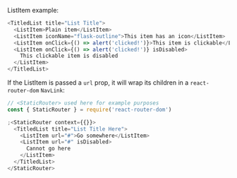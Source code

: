 ListItem example:

```js
<TitledList title="List Title">
  <ListItem>Plain item</ListItem>
  <ListItem iconName="flask-outline">This item has an icon</ListItem>
  <ListItem onClick={() => alert('clicked!')}>This item is clickable</ListItem>
  <ListItem onClick={() => alert('clicked!')} isDisabled>
    This clickable item is disabled
  </ListItem>
</TitledList>
```

If the ListItem is passed a `url` prop, it will wrap its children in a `react-router-dom` `NavLink`:

```js
// <StaticRouter> used here for example purposes
const { StaticRouter } = require('react-router-dom')

;<StaticRouter context={{}}>
  <TitledList title="List Title Here">
    <ListItem url="#">Go somewhere</ListItem>
    <ListItem url="#" isDisabled>
      Cannot go here
    </ListItem>
  </TitledList>
</StaticRouter>
```
